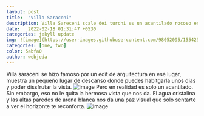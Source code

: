 ```yaml
---
layout: post
title:  "Villa Saraceni"
description: Villa Sareceni scale dei turchi es un acantilado rocoso en la costa de Realmonte.
date:   2022-02-18 01:31:47 +0530
categories: jekyll update
img: ![image](https://user-images.githubusercontent.com/98052095/155425508-bdfcf7ec-f376-437f-b866-b50dc3c1a08a.png)
categories: [one, two]
color: 5abfa0
author: webjeda
---
```


Villa saraceni se hizo famoso por un edit de arquitectura en ese lugar, muestra un pequeño lugar de descanso donde puedes habitgarla unos dias y poder dissfrutar la vista.
   ![image](https://user-images.githubusercontent.com/98052095/155215591-e7960b9d-c8dc-4dce-bd7e-391abb6de547.png)
Pero en realidad es solo un acantilado. Sin embargo, eso no le quita la hermosa vista que nos da. El agua cristalina y las altas paredes de arena blanca nos da una paz visual que solo sentarte a ver el horizonte te reconforta.
![image](https://user-images.githubusercontent.com/98052095/155215722-a3524ca9-0dd6-4b6a-b2f2-109998a1e82b.png)


